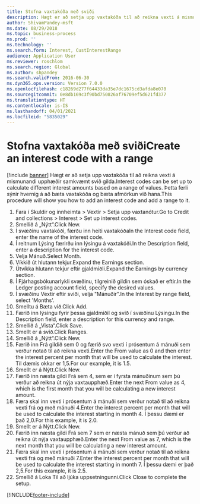```yaml
---
title: Stofna vaxtakóða með sviði
description: Hægt er að setja upp vaxtakóða til að reikna vexti á mismunandi upphæðir samkvæmt svið gilda.
author: ShivamPandey-msft
ms.date: 08/29/2018
ms.topic: business-process
ms.prod: ''
ms.technology: ''
ms.search.form: Interest, CustInterestRange
audience: Application User
ms.reviewer: roschlom
ms.search.region: Global
ms.author: shpandey
ms.search.validFrom: 2016-06-30
ms.dyn365.ops.version: Version 7.0.0
ms.openlocfilehash: c18269d277f64433da35e7dc1675cd3afda8e070
ms.sourcegitcommit: 0e8db169c3f90bd750826af76709ef5d621fd377
ms.translationtype: HT
ms.contentlocale: is-IS
ms.lasthandoff: 04/01/2021
ms.locfileid: "5835029"
---
```

# <a name="create-an-interest-code-with-a-range"></a><span data-ttu-id="d2385-103">Stofna vaxtakóða með sviði</span><span class="sxs-lookup"><span data-stu-id="d2385-103">Create an interest code with a range</span></span>

[!include [banner](../../includes/banner.md)]
<span data-ttu-id="d2385-104">Hægt er að setja upp vaxtakóða til að reikna vexti á mismunandi upphæðir samkvæmt svið gilda.</span><span class="sxs-lookup"><span data-stu-id="d2385-104">Interest codes can be set up to calculate different interest amounts based on a range of values.</span></span> <span data-ttu-id="d2385-105">Þetta ferli sýnir hvernig á að bæta vaxtakóða og bæta afmörkun við hana.</span><span class="sxs-lookup"><span data-stu-id="d2385-105">This procedure will show you how to add an interest code and add a range to it.</span></span>

1. <span data-ttu-id="d2385-106">Fara í Skuldir og innheimta > Vextir > Setja upp vaxtanótur.</span><span class="sxs-lookup"><span data-stu-id="d2385-106">Go to Credit and collections > Interest > Set up interest codes.</span></span>
2. <span data-ttu-id="d2385-107">Smellið á „Nýtt“.</span><span class="sxs-lookup"><span data-stu-id="d2385-107">Click New.</span></span>
3. <span data-ttu-id="d2385-108">Í svæðinu vaxtakóði, færðu inn heiti vaxtakóða</span><span class="sxs-lookup"><span data-stu-id="d2385-108">In the Interest code field, enter the name of the interest code.</span></span>
4. <span data-ttu-id="d2385-109">Í reitnum Lýsing færirðu inn lýsingu á vaxtakóði.</span><span class="sxs-lookup"><span data-stu-id="d2385-109">In the Description field, enter a description for the interest code.</span></span>
5. <span data-ttu-id="d2385-110">Velja Mánuð.</span><span class="sxs-lookup"><span data-stu-id="d2385-110">Select Month.</span></span>
6. <span data-ttu-id="d2385-111">Víkkið út hlutann tekjur.</span><span class="sxs-lookup"><span data-stu-id="d2385-111">Expand the Earnings section.</span></span>
7. <span data-ttu-id="d2385-112">Útvíkka hlutann tekjur eftir gjaldmiðli.</span><span class="sxs-lookup"><span data-stu-id="d2385-112">Expand the Earnings by currency section.</span></span>
8. <span data-ttu-id="d2385-113">Í Fjárhagsbókunarlykli svæðinu, tilgreinið gildin sem óskað er eftir.</span><span class="sxs-lookup"><span data-stu-id="d2385-113">In the Ledger posting account field, specify the desired values.</span></span>
9. <span data-ttu-id="d2385-114">Í svæðinu Vextir eftir sviði, velja "Mánuðir".</span><span class="sxs-lookup"><span data-stu-id="d2385-114">In the Interest by range field, select 'Months'.</span></span>
10. <span data-ttu-id="d2385-115">Smelltu á Bæta við.</span><span class="sxs-lookup"><span data-stu-id="d2385-115">Click Add.</span></span>
11. <span data-ttu-id="d2385-116">Færið inn lýsingu fyrir þessa gjaldmiðil og svið í svæðinu Lýsingu.</span><span class="sxs-lookup"><span data-stu-id="d2385-116">In the Description field, enter a description for this currency and range.</span></span>
12. <span data-ttu-id="d2385-117">Smellið á „Vista“.</span><span class="sxs-lookup"><span data-stu-id="d2385-117">Click Save.</span></span>
13. <span data-ttu-id="d2385-118">Smellt er á svið.</span><span class="sxs-lookup"><span data-stu-id="d2385-118">Click Ranges.</span></span>
14. <span data-ttu-id="d2385-119">Smellið á „Nýtt“.</span><span class="sxs-lookup"><span data-stu-id="d2385-119">Click New.</span></span>
15. <span data-ttu-id="d2385-120">Færið inn Frá gildið sem 0 og færið svo vexti í prósentum á mánuði sem verður notað til að reikna vexti.</span><span class="sxs-lookup"><span data-stu-id="d2385-120">Enter the From value as 0 and then enter the interest percent per month that will be used to calculate the interest.</span></span> <span data-ttu-id="d2385-121">Til dæmis okkar er 1,5.</span><span class="sxs-lookup"><span data-stu-id="d2385-121">For our example, it is 1.5.</span></span>
16. <span data-ttu-id="d2385-122">Smellt er á Nýtt.</span><span class="sxs-lookup"><span data-stu-id="d2385-122">Click New.</span></span>
17. <span data-ttu-id="d2385-123">Færið inn næsta gildi Frá sem 4, sem er í fyrsta mánuðinum sem þú verður að reikna út nýja vaxtaupphæð.</span><span class="sxs-lookup"><span data-stu-id="d2385-123">Enter the next From value as 4, which is the first month that you will be calculating a new interest amount.</span></span>
18. <span data-ttu-id="d2385-124">Færa skal inn vexti í prósentum á mánuði sem verður notað til að reikna vexti frá og með mánuði 4.</span><span class="sxs-lookup"><span data-stu-id="d2385-124">Enter the interest percent per month that will be used to calculate the interest starting in month 4.</span></span> <span data-ttu-id="d2385-125">Í þessu dæmi er það 2,0.</span><span class="sxs-lookup"><span data-stu-id="d2385-125">For this example, it is 2.0.</span></span>
19. <span data-ttu-id="d2385-126">Smellt er á Nýtt.</span><span class="sxs-lookup"><span data-stu-id="d2385-126">Click New.</span></span>
20. <span data-ttu-id="d2385-127">Færið inn næsta gildi Frá sem 7 sem er næsta mánuð sem þú verður að reikna út nýja vaxtaupphæð.</span><span class="sxs-lookup"><span data-stu-id="d2385-127">Enter the next From value as 7, which is the next month that you will be calculating a new interest amount.</span></span>
21. <span data-ttu-id="d2385-128">Færa skal inn vexti í prósentum á mánuði sem verður notað til að reikna vexti frá og með mánuði 7.</span><span class="sxs-lookup"><span data-stu-id="d2385-128">Enter the interest percent per month that will be used to calculate the interest starting in month 7.</span></span> <span data-ttu-id="d2385-129">Í þessu dæmi er það 2,5.</span><span class="sxs-lookup"><span data-stu-id="d2385-129">For this example, it is 2.5.</span></span>
22. <span data-ttu-id="d2385-130">Smellið á Loka Til að ljúka uppsetningunni.</span><span class="sxs-lookup"><span data-stu-id="d2385-130">Click Close to complete the setup.</span></span>



[!INCLUDE[footer-include](../../../includes/footer-banner.md)]